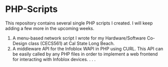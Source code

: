 # PHP-Scripts
This repository contains several single PHP scripts I created. I will keep adding a few more in the upcoming weeks.

1. A menu-based network script I wrote for my Hardware/Software Co-Design class (CECS561) at Cal State Long Beach.
2. A middleware API for the Infoblox WAPI in PHP using CURL. This API can be easily called by any PHP files in order to implement a web frontend for interacting with Infoblox devices.
.
.
.
